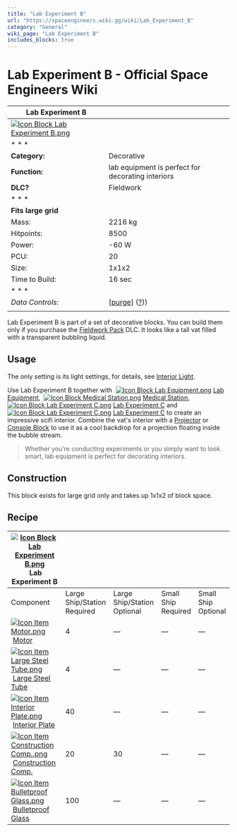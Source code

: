 ```yaml
---
title: "Lab Experiment B"
url: "https://spaceengineers.wiki.gg/wiki/Lab_Experiment_B"
category: "General"
wiki_page: "Lab Experiment B"
includes_blocks: true
---
```


# Lab Experiment B - Official Space Engineers Wiki

| Lab Experiment B |     |
| --- | --- |
| [![Icon Block Lab Experiment B.png](https://spaceengineers.wiki.gg/images/Icon_Block_Lab_Experiment_B.png?7c19dc)](https://spaceengineers.wiki.gg/wiki/File:Icon_Block_Lab_Experiment_B.png) |     |
| * * * |     |
| **Category:** | Decorative |
| **Function:** | lab equipment is perfect for decorating interiors |
| **DLC?** | Fieldwork |
| * * * |     |
| **Fits large grid** |     |
| Mass: | 2216 kg |
| Hitpoints: | 8500 |
| Power: | \-60 W |
| PCU: | 20  |
| Size: | 1x1x2 |
| Time to Build: | 16 sec |
| * * * |     |
| _Data Controls:_ | \[[purge](https://spaceengineers.wiki.gg/wiki/Lab_Experiment_B?action=purge)\] ([?](https://spaceengineers.wiki.gg/wiki/Template:Info_Block))) |
|     |     |

Lab Experiment B is part of a set of decorative blocks. You can build them only if you purchase the [Fieldwork Pack](https://spaceengineers.wiki.gg/wiki/Fieldwork_Pack "Fieldwork Pack") DLC. It looks like a tall vat filled with a transparent bubbling liquid.

## Usage

The only setting is its light settings, for details, see [Interior Light](https://spaceengineers.wiki.gg/wiki/Interior_Light "Interior Light").

Use Lab Experiment B together with  [![Icon Block Lab Equipment.png](https://spaceengineers.wiki.gg/images/thumb/Icon_Block_Lab_Equipment.png/21px-Icon_Block_Lab_Equipment.png?cd80aa)](https://spaceengineers.wiki.gg/wiki/Lab_Equipment "Lab Equipment") [Lab Equipment](https://spaceengineers.wiki.gg/wiki/Lab_Equipment "Lab Equipment"),  [![Icon Block Medical Station.png](https://spaceengineers.wiki.gg/images/thumb/Icon_Block_Medical_Station.png/21px-Icon_Block_Medical_Station.png?c52274)](https://spaceengineers.wiki.gg/wiki/Medical_Station "Medical Station") [Medical Station](https://spaceengineers.wiki.gg/wiki/Medical_Station "Medical Station"),  [![Icon Block Lab Experiment C.png](https://spaceengineers.wiki.gg/images/thumb/Icon_Block_Lab_Experiment_C.png/21px-Icon_Block_Lab_Experiment_C.png?aa0f81)](https://spaceengineers.wiki.gg/wiki/Lab_Experiment_C "Lab Experiment C") [Lab Experiment C](https://spaceengineers.wiki.gg/wiki/Lab_Experiment_C "Lab Experiment C") and  [![Icon Block Lab Experiment C.png](https://spaceengineers.wiki.gg/images/thumb/Icon_Block_Lab_Experiment_C.png/21px-Icon_Block_Lab_Experiment_C.png?aa0f81)](https://spaceengineers.wiki.gg/wiki/Lab_Experiment_C "Lab Experiment C") [Lab Experiment C](https://spaceengineers.wiki.gg/wiki/Lab_Experiment_C "Lab Experiment C") to create an impressive scifi interior. Combine the vat's interior with a [Projector](https://spaceengineers.wiki.gg/wiki/Projector "Projector") or [Console Block](https://spaceengineers.wiki.gg/wiki/Console_Block "Console Block") to use it as a cool backdrop for a projection floating inside the bubble stream.

> Whether you’re conducting experiments or you simply want to look smart, lab equipment is perfect for decorating interiors.

## Construction

This block exists for large grid only and takes up 1x1x2 of block space.

## Recipe

| [![Icon Block Lab Experiment B.png](https://spaceengineers.wiki.gg/images/thumb/Icon_Block_Lab_Experiment_B.png/21px-Icon_Block_Lab_Experiment_B.png?7c19dc)](https://spaceengineers.wiki.gg/wiki/Lab_Experiment_B "Lab Experiment B") Lab Experiment B |     |     |     |     |
| --- | --- | --- | --- | --- |
| Component | Large Ship/Station  <br>Required | Large Ship/Station  <br>Optional | Small Ship  <br>Required | Small Ship  <br>Optional |
| [![Icon Item Motor.png](https://spaceengineers.wiki.gg/images/thumb/Icon_Item_Motor.png/21px-Icon_Item_Motor.png?4a2f3f)](https://spaceengineers.wiki.gg/wiki/Motor "Motor") [Motor](https://spaceengineers.wiki.gg/wiki/Motor "Motor") | 4   | —   | —   | —   |
| [![Icon Item Large Steel Tube.png](https://spaceengineers.wiki.gg/images/thumb/Icon_Item_Large_Steel_Tube.png/21px-Icon_Item_Large_Steel_Tube.png?31c1e4)](https://spaceengineers.wiki.gg/wiki/Large_Steel_Tube "Large Steel Tube") [Large Steel Tube](https://spaceengineers.wiki.gg/wiki/Large_Steel_Tube "Large Steel Tube") | 4   | —   | —   | —   |
| [![Icon Item Interior Plate.png](https://spaceengineers.wiki.gg/images/thumb/Icon_Item_Interior_Plate.png/21px-Icon_Item_Interior_Plate.png?d80f8e)](https://spaceengineers.wiki.gg/wiki/Interior_Plate "Interior Plate") [Interior Plate](https://spaceengineers.wiki.gg/wiki/Interior_Plate "Interior Plate") | 40  | —   | —   | —   |
| [![Icon Item Construction Comp..png](https://spaceengineers.wiki.gg/images/thumb/Icon_Item_Construction_Comp..png/21px-Icon_Item_Construction_Comp..png?cdc26f)](https://spaceengineers.wiki.gg/wiki/Construction_Comp. "Construction Comp.") [Construction Comp.](https://spaceengineers.wiki.gg/wiki/Construction_Comp. "Construction Comp.") | 20  | 30  | —   | —   |
| [![Icon Item Bulletproof Glass.png](https://spaceengineers.wiki.gg/images/thumb/Icon_Item_Bulletproof_Glass.png/21px-Icon_Item_Bulletproof_Glass.png?1941ea)](https://spaceengineers.wiki.gg/wiki/Bulletproof_Glass "Bulletproof Glass") [Bulletproof Glass](https://spaceengineers.wiki.gg/wiki/Bulletproof_Glass "Bulletproof Glass") | 100 | —   | —   | —   |